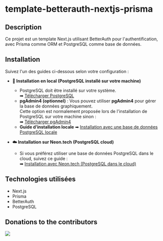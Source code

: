 # template-betterauth-nextjs-prisma

## Description
Ce projet est un template Next.js utilisant BetterAuth pour l'authentification, avec Prisma comme ORM et PostgreSQL comme base de données.

## Installation
Suivez l'un des guides ci-dessous selon votre configuration :

- **📌 Installation en local (PostgreSQL installé sur votre machine)**
  - PostgreSQL doit être installé sur votre système.  
    ➡ [Télécharger PostgreSQL](https://www.postgresql.org/download/)  
  - **pgAdmin4 (optionnel)** : Vous pouvez utiliser **pgAdmin4** pour gérer la base de données graphiquement.  
  Cette option est normalement proposée lors de l'installation de PostgreSQL sur votre machine sinon :   
    ➡ [Télécharger pgAdmin4](https://www.pgadmin.org/download/)  
  - **Guide d’installation locale** ➡ [Installation avec une base de données PostgreSQL locale](docs/install-betterauth-local.md)

- **☁️ Installation sur Neon.tech (PostgreSQL cloud)**
  - Si vous préférez utiliser une base de données PostgreSQL dans le cloud, suivez ce guide :  
    ➡ [Installation avec Neon.tech (PostgreSQL dans le cloud)](docs/install-betterauth-prod.md)

## Technologies utilisées
- Next.js
- Prisma
- BetterAuth
- PostgreSQL

## Donations to the contributors

[![](https://img.shields.io/badge/Salim%20%20Benfarhat's%20%20-PAYPAL-blue)](https://salim.link/paypal) 
